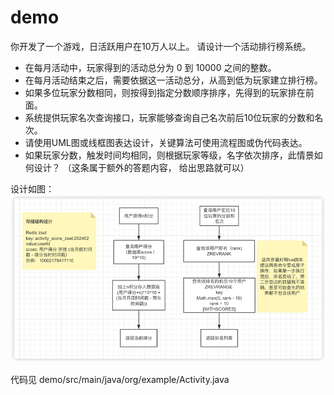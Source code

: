 # demo

你开发了⼀个游戏，日活跃用户在10万⼈以上。 请设计⼀个活动排行榜系统。
- 在每月活动中，玩家得到的活动总分为 0 到 10000 之间的整数。
- 在每月活动结束之后，需要依据这⼀活动总分，从高到低为玩家建立排行榜。
- 如果多位玩家分数相同，则按得到指定分数顺序排序，先得到的玩家排在前面。
- 系统提供玩家名次查询接口，玩家能够查询自己名次前后10位玩家的分数和名次。
- 请使用UML图或线框图表达设计，关键算法可使用流程图或伪代码表达。 
- 如果玩家分数，触发时间均相同，则根据玩家等级，名字依次排序，此情景如何设计？ （这条属于额外的答题内容， 给出思路就可以）

设计如图：
![img.png](img.png)

代码见 demo/src/main/java/org/example/Activity.java